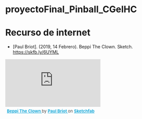 # proyectoFinal_Pinball_CGeIHC

# Recurso de internet
- [Paul Briot]. (2019, 14 Febrero). Beppi The Clown. Sketch. https://skfb.ly/6UYML

<div class="sketchfab-embed-wrapper"> <iframe title="Beppi The Clown" frameborder="0" allowfullscreen mozallowfullscreen="true" webkitallowfullscreen="true" allow="autoplay; fullscreen; xr-spatial-tracking" xr-spatial-tracking execution-while-out-of-viewport execution-while-not-rendered web-share src="https://sketchfab.com/models/614dfc63e5624a2583ed2522b615375f/embed"> </iframe> <p style="font-size: 13px; font-weight: normal; margin: 5px; color: #4A4A4A;"> <a href="https://sketchfab.com/3d-models/beppi-the-clown-614dfc63e5624a2583ed2522b615375f?utm_medium=embed&utm_campaign=share-popup&utm_content=614dfc63e5624a2583ed2522b615375f" target="_blank" rel="nofollow" style="font-weight: bold; color: #1CAAD9;"> Beppi The Clown </a> by <a href="https://sketchfab.com/Paul.Briot?utm_medium=embed&utm_campaign=share-popup&utm_content=614dfc63e5624a2583ed2522b615375f" target="_blank" rel="nofollow" style="font-weight: bold; color: #1CAAD9;"> Paul Briot </a> on <a href="https://sketchfab.com?utm_medium=embed&utm_campaign=share-popup&utm_content=614dfc63e5624a2583ed2522b615375f" target="_blank" rel="nofollow" style="font-weight: bold; color: #1CAAD9;">Sketchfab</a></p></div>